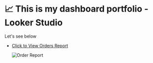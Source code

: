 # 📈 This is my dashboard portfolio - Looker Studio 

Let's see below
- [Click to View Orders Report](https://lookerstudio.google.com/reporting/62be8a31-1bf6-437c-af70-c106327ee5af)
  
  ![Order Report](https://github.com/user-attachments/assets/bc6c3dc5-265b-4b09-96d5-af26fb752943)

